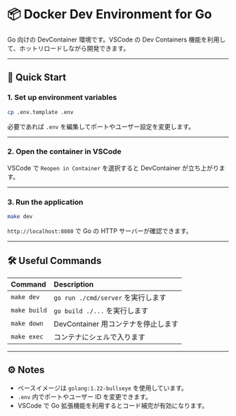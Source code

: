# 📦 Docker Dev Environment for Go

Go 向けの DevContainer 環境です。VSCode の Dev Containers 機能を利用して、ホットリロードしながら開発できます。

---

## 🚀 Quick Start

### 1. Set up environment variables

```bash
cp .env.template .env
```

必要であれば `.env` を編集してポートやユーザー設定を変更します。

---

### 2. Open the container in VSCode

VSCode で `Reopen in Container` を選択すると DevContainer が立ち上がります。

---

### 3. Run the application

```bash
make dev
```

`http://localhost:8080` で Go の HTTP サーバーが確認できます。

---

## 🛠️ Useful Commands

| Command     | Description                                   |
| :---------- | :-------------------------------------------- |
| `make dev`  | `go run ./cmd/server` を実行します             |
| `make build`| `go build ./...` を実行します                 |
| `make down` | DevContainer 用コンテナを停止します           |
| `make exec` | コンテナにシェルで入ります                    |

---

## ⚙️ Notes

- ベースイメージは `golang:1.22-bullseye` を使用しています。
- `.env` 内でポートやユーザー ID を変更できます。
- VSCode で Go 拡張機能を利用するとコード補完が有効になります。
